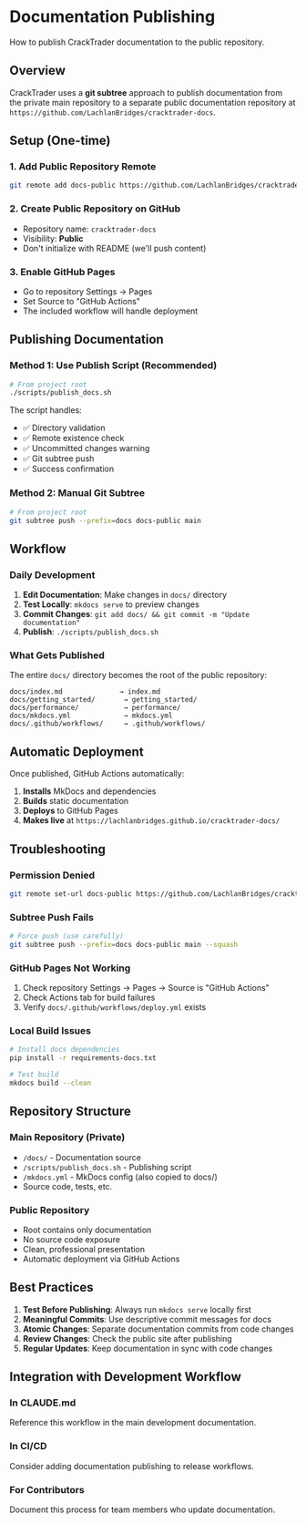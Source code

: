 # Documentation Publishing

How to publish CrackTrader documentation to the public repository.

## Overview

CrackTrader uses a **git subtree** approach to publish documentation from the private main repository to a separate public documentation repository at `https://github.com/LachlanBridges/cracktrader-docs`.

## Setup (One-time)

### 1. Add Public Repository Remote
```bash
git remote add docs-public https://github.com/LachlanBridges/cracktrader-docs.git
```

### 2. Create Public Repository on GitHub
- Repository name: `cracktrader-docs`
- Visibility: **Public**
- Don't initialize with README (we'll push content)

### 3. Enable GitHub Pages
- Go to repository Settings → Pages
- Set Source to "GitHub Actions"
- The included workflow will handle deployment

## Publishing Documentation

### Method 1: Use Publish Script (Recommended)
```bash
# From project root
./scripts/publish_docs.sh
```

The script handles:
- ✅ Directory validation
- ✅ Remote existence check
- ✅ Uncommitted changes warning
- ✅ Git subtree push
- ✅ Success confirmation

### Method 2: Manual Git Subtree
```bash
# From project root
git subtree push --prefix=docs docs-public main
```

## Workflow

### Daily Development
1. **Edit Documentation**: Make changes in `docs/` directory
2. **Test Locally**: `mkdocs serve` to preview changes
3. **Commit Changes**: `git add docs/ && git commit -m "Update documentation"`
4. **Publish**: `./scripts/publish_docs.sh`

### What Gets Published
The entire `docs/` directory becomes the root of the public repository:
```
docs/index.md              → index.md
docs/getting_started/       → getting_started/
docs/performance/           → performance/
docs/mkdocs.yml             → mkdocs.yml
docs/.github/workflows/     → .github/workflows/
```

## Automatic Deployment

Once published, GitHub Actions automatically:
1. **Installs** MkDocs and dependencies
2. **Builds** static documentation
3. **Deploys** to GitHub Pages
4. **Makes live** at `https://lachlanbridges.github.io/cracktrader-docs/`

## Troubleshooting

### Permission Denied
```bash
git remote set-url docs-public https://github.com/LachlanBridges/cracktrader-docs.git
```

### Subtree Push Fails
```bash
# Force push (use carefully)
git subtree push --prefix=docs docs-public main --squash
```

### GitHub Pages Not Working
1. Check repository Settings → Pages → Source is "GitHub Actions"
2. Check Actions tab for build failures
3. Verify `docs/.github/workflows/deploy.yml` exists

### Local Build Issues
```bash
# Install docs dependencies
pip install -r requirements-docs.txt

# Test build
mkdocs build --clean
```

## Repository Structure

### Main Repository (Private)
- `/docs/` - Documentation source
- `/scripts/publish_docs.sh` - Publishing script
- `/mkdocs.yml` - MkDocs config (also copied to docs/)
- Source code, tests, etc.

### Public Repository
- Root contains only documentation
- No source code exposure
- Clean, professional presentation
- Automatic deployment via GitHub Actions

## Best Practices

1. **Test Before Publishing**: Always run `mkdocs serve` locally first
2. **Meaningful Commits**: Use descriptive commit messages for docs
3. **Atomic Changes**: Separate documentation commits from code changes
4. **Review Changes**: Check the public site after publishing
5. **Regular Updates**: Keep documentation in sync with code changes

## Integration with Development Workflow

### In CLAUDE.md
Reference this workflow in the main development documentation.

### In CI/CD
Consider adding documentation publishing to release workflows.

### For Contributors
Document this process for team members who update documentation.
